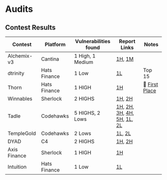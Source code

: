 # Audits

## Contest Results
| Contest      |Platform| Vulnerabilities found    | Report Links | Notes    |
|--------------|--------------|--------------|--------------|--------------|
|Alchemix-v3|Cantina |1 High, 1 Medium| [1H](https://cantina.xyz/code/e68909e6-3491-4a94-a707-ecf0c89cf72a/findings/1423), [1M](https://cantina.xyz/code/e68909e6-3491-4a94-a707-ecf0c89cf72a/findings/1546)| |
|dtrinity|Hats Finance |1 Low | [1L](https://github.com/hats-finance/dTRINITY-0xee5c6f15e8d0b55a5eff84bb66beeee0e6140ffe/issues/332)| Top 15|
|Thorn|Hats Finance|1 HIGH|[1H](https://github.com/hats-finance/Thorn-protocol-0x1286ecdac50215a366458a14968fbca4bd95067d/issues/1)|🥇 [First Place](https://app.hats.finance/audit-competitions/thorn-protocol-0x1286ecdac50215a366458a14968fbca4bd95067d/leaderboard)| 
|Winnables|Sherlock|2 HIGHS|[1H](https://github.com/sherlock-audit/2024-08-winnables-raffles-judging/issues/544), [2H](https://github.com/sherlock-audit/2024-08-winnables-raffles-judging/issues/577)| |
|Tadle|Codehawks|5 HIGHS, 2 Lows|[1H](https://codehawks.cyfrin.io/c/2024-08-tadle/s/1231), [2H](https://codehawks.cyfrin.io/c/2024-08-tadle/s/1727), [3H](https://codehawks.cyfrin.io/c/2024-08-tadle/s/1261), [4H](https://codehawks.cyfrin.io/c/2024-08-tadle/s/1402), [5H](https://codehawks.cyfrin.io/c/2024-08-tadle/s/1179), [1L](https://codehawks.cyfrin.io/c/2024-08-tadle/s/1776), [2L](https://codehawks.cyfrin.io/c/2024-08-tadle/s/1601)| |
|TempleGold|Codehawks|2 Lows|[1L](https://codehawks.cyfrin.io/c/2024-07-templegold/s/597), [2L](https://codehawks.cyfrin.io/c/2024-07-templegold/s/577)| |
|DYAD|C4|2 HIGHS|[1H](https://github.com/code-423n4/2024-04-dyad-findings/issues/1289), [2H](https://github.com/code-423n4/2024-04-dyad-findings/issues/1290)| |
|Axis Finance|Sherlock|1 HIGH|[1H](https://github.com/sherlock-audit/2024-03-axis-finance-judging/issues/65)| |
|Intuition|Hats Finance|1 Low|[1L](https://github.com/hats-finance/Intuition-0x538dbadc50cc87b281cd655f1edbc6ebda02a66a/issues/60)| |
